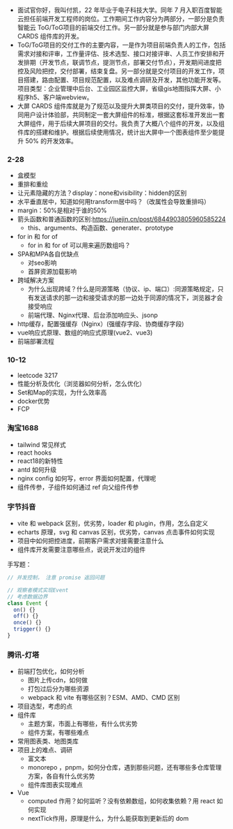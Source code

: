 
### 
- 面试官你好，我叫付凯，22 年毕业于电子科技大学。同年 7 月入职百度智能云担任前端开发工程师的岗位。工作期间工作内容分为两部分，一部分是负责智能云 ToG/ToG项目的前端交付工作。另一部分就是参与部门内部大屏 CARDS 组件库的开发。
- ToG/ToG项目的交付工作的主要内容，一是作为项目前端负责人的工作，包括需求对接和评审，工作量评估、技术选型、接口对接评审、人员工作安排和开发排期（开发节点，联调节点，提测节点，部署交付节点），开发期间进度把控及风险把控，交付部署，结束复盘。另一部分就是交付项目的开发工作，项目搭建，路由配置、项目规范配置，以及难点调研及开发，其他功能开发等。项目类型：企业管理中后台、工业园区监控大屏，省级gis地图指挥大屏、小程序h5、客户端webview。
- 大屏 CARDS 组件库就是为了规范以及提升大屏类项目的交付，提升效率，协同用户设计体验部，共同制定一套大屏组件的标准，根据这套标准开发出一套大屏组件，用于后续大屏项目的交付。我负责了大概八个组件的开发，以及组件库的搭建和维护。根据后续使用情况，统计出大屏中一个图表组件至少能提升 50% 的开发效率。


### 2-28
* 盒模型
* 重排和重绘
* 让元素隐藏的方法？display：none和visibility：hidden的区别
* 水平垂直居中，知道如何用transform居中吗？（改属性会导致重排吗）
* margin：50%是相对于谁的50%
* 箭头函数和普通函数的区别:https://juejin.cn/post/6844903805960585224
  * this、arguments、构造函数、generater、prototype
* for in 和 for of
  * for in 和 for of 可以用来遍历数组吗？
* SPA和MPA各自优缺点
  * 对seo影响
  * 首屏资源加载影响
* 跨域解决方案
  * 为什么出现跨域？什么是同源策略（协议、ip、端口）:同源策略规定，只有发送请求的那一边和接受请求的那一边处于同源的情况下，浏览器才会接受响应
  * 前端代理、Nginx代理、后台添加响应头、jsonp
* http缓存，配置强缓存（Nginx）(强缓存字段、协商缓存字段)
* vue响应式原理、数组的响应式原理(vue2、vue3)
* 前端部署流程


### 10-12
- leetcode 3217
- 性能分析及优化（浏览器如何分析，怎么优化）
- Set和Map的实现，为什么效率高
- docker优势
- FCP

### 淘宝1688
- tailwind 常见样式
- react hooks
- react18的新特性
- antd 如何升级
- nginx config 如何写，error 界面如何配置，代理呢
- 组件传参，子组件如何通过 ref 向父组件传参

### 字节抖音
- vite 和 webpack 区别，优劣势，loader 和 plugin，作用，怎么自定义
- echarts 原理，svg 和 canvas 区别，优劣势，canvas 点击事件如何实现
- 项目中如何把控进度，前期客户需求对接需要注意什么
- 组件库开发需要注意哪些点，说说开发过的组件


手写题：
```js
// 并发控制， 注意 promise 返回问题

// 观察者模式实现Event
// 考虑数据边界
class Event {
  on() {}
  off() {}
  once() {}
  trigger() {}
}


```

### 腾讯-灯塔
- 前端打包优化，如何分析
  - 图片上传cdn，如何做
  - 打包过后分为哪些资源
  - webpack 和 vite 有哪些区别？ESM、AMD、CMD 区别
- 项目选型，考虑的点
- 组件库
  - 主题方案，市面上有哪些，有什么优劣势
  - 组件方案，有哪些难点
- 常用图表类、地图类库
- 项目上的难点、调研
  - 富文本
  - monorepo ，pnpm，如何分仓库，遇到那些问题，还有哪些多仓库管理方案，各自有什么优劣势
  - 组件库图表实现难点
- Vue 
  - computed 作用？如何监听？没有依赖数组，如何收集依赖？用 react 如何实现
  - nextTick作用，原理是什么，为什么能获取到更新后的 dom



